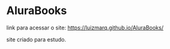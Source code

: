 # AluraBooks

link para acessar o site: https://luizmarq.github.io/AluraBooks/

site criado para estudo.
